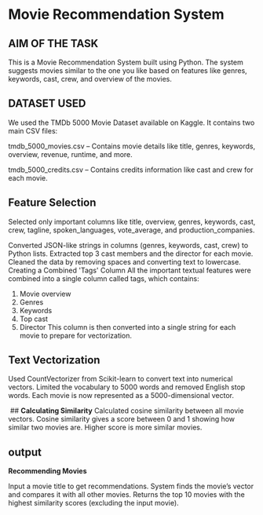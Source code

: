 # Movie Recommendation System

## **AIM OF THE TASK**

This is a Movie Recommendation System built using Python. The system suggests movies similar to the one you like based on features like genres, keywords, cast, crew, and overview of the movies.

## **DATASET USED**

We used the TMDb 5000 Movie Dataset available on Kaggle. It contains two main CSV files:

tmdb_5000_movies.csv – Contains movie details like title, genres, keywords, overview, revenue, runtime, and more.

tmdb_5000_credits.csv – Contains credits information like cast and crew for each movie.

## **Feature Selection**

Selected only important columns like title, overview, genres, keywords, cast, crew, tagline, spoken_languages, vote_average, and production_companies.

Converted JSON-like strings in columns (genres, keywords, cast, crew) to Python lists.
Extracted top 3 cast members and the director for each movie.
Cleaned the data by removing spaces and converting text to lowercase.
Creating a Combined 'Tags' Column
All the important textual features were combined into a single column called tags, which contains:

1) Movie overview
2) Genres
3) Keywords
4) Top cast
5) Director
This column is then converted into a single string for each movie to prepare for vectorization.

## **Text Vectorization**

Used CountVectorizer from Scikit-learn to convert text into numerical vectors.
Limited the vocabulary to 5000 words and removed English stop words.
Each movie is now represented as a 5000-dimensional vector.

 ## **Calculating Similarity**
Calculated cosine similarity between all movie vectors.
Cosine similarity gives a score between 0 and 1 showing how similar two movies are.
Higher score is more similar movies.

## output
**Recommending Movies**

Input a movie title to get recommendations.
System finds the movie’s vector and compares it with all other movies.
Returns the top 10 movies with the highest similarity scores (excluding the input movie).
